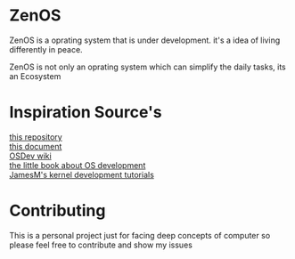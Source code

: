 ZenOS
=====
ZenOS is a oprating system that is under development.
it's a idea of living differently in peace.

ZenOS is not only an oprating system which can simplify the daily tasks,
its an Ecosystem



Inspiration Source's
====================
[this repository](https://github.com/cfenollosa/os-tutorial/)\
[this document](http://www.cs.bham.ac.uk/~exr/lectures/opsys/10_11/lectures/os-dev.pdf)\
[OSDev wiki](http://wiki.osdev.org/)\
[the little book about OS development](https://littleosbook.github.io)\
[JamesM's kernel development tutorials](https://web.archive.org/web/20160412174753/http://www.jamesmolloy.co.uk/tutorial_html/index.html)



Contributing
============

This is a personal project just for facing deep concepts of computer so please feel free to contribute and show my issues
